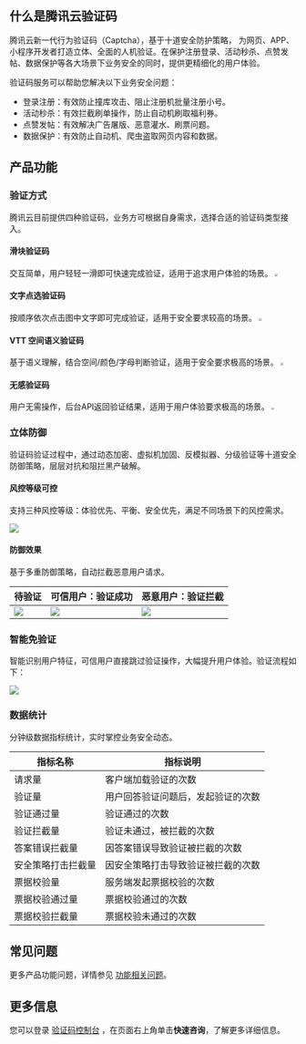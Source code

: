 ## 什么是腾讯云验证码
腾讯云新一代行为验证码（Captcha），基于十道安全防护策略， 为网页、APP、小程序开发者打造立体、全面的人机验证。在保护注册登录、活动秒杀、点赞发帖、数据保护等各大场景下业务安全的同时，提供更精细化的用户体验。

验证码服务可以帮助您解决以下业务安全问题：

- 登录注册：有效防止撞库攻击、阻止注册机批量注册小号。
- 活动秒杀：有效拦截刷单操作，防止自动机刷取福利券。
- 点赞发帖：有效解决广告屠版、恶意灌水、刷票问题。
- 数据保护：有效防止自动机、爬虫盗取网页内容和数据。

## 产品功能
### 验证方式

腾讯云目前提供四种验证码，业务方可根据自身需求，选择合适的验证码类型接入。

#### 滑块验证码
交互简单，用户轻轻一滑即可快速完成验证，适用于追求用户体验的场景。 
<img src="https://qcloudimg.tencent-cloud.cn/raw/4f4e57d61cd487772fe5b794adc2b209.gif" style="zoom:30%;" /> 

#### 文字点选验证码

按顺序依次点击图中文字即可完成验证，适用于安全要求较高的场景。 
<img src="https://qcloudimg.tencent-cloud.cn/raw/aa9311fea9f9b1e9ed4086e4bae16096.gif" style="zoom:30%;" /> 

#### VTT 空间语义验证码

基于语义理解，结合空间/颜色/字母判断验证，适用于安全要求极高的场景。 
<img src="https://qcloudimg.tencent-cloud.cn/raw/193b878abe27e743543ffa5eabcc493a.gif" style="zoom:30%;" />

#### 无感验证码

用户无需操作，后台API返回验证结果，适用于用户体验要求极高的场景。 
<img src="https://qcloudimg.tencent-cloud.cn/raw/df8e0aefdc59bf439205a4ba6dccc735.gif" style="zoom:30%;" />

### 立体防御

验证码验证过程中，通过动态加密、虚拟机加固、反模拟器、分级验证等十道安全防御策略，层层对抗和阻拦黑产破解。

#### 风控等级可控

支持三种风控等级：体验优先、平衡、安全优先，满足不同场景下的风控需求。

![](https://qcloudimg.tencent-cloud.cn/raw/b16c3d761ad13608ab509c061b710b5f.png)

#### 防御效果

基于多重防御策略，自动拦截恶意用户请求。

| 待验证                                                       | 可信用户：验证成功                                           | 恶意用户：验证拦截                                           |
| ------------------------------------------------------------ | ------------------------------------------------------------ | ------------------------------------------------------------ |
| ![](https://qcloudimg.tencent-cloud.cn/raw/2bcb3957328d26d325dd147dd6d71193.png) | ![](https://qcloudimg.tencent-cloud.cn/raw/59bc7fc7fb2e96007fa188a30e52cc9f.png) | ![](https://qcloudimg.tencent-cloud.cn/raw/c67bfbe0b0b2c2a09e97d13b80337fbe.png) |

### 智能免验证

智能识别用户特征，可信用户直接跳过验证操作，大幅提升用户体验。验证流程如下：

![](https://qcloudimg.tencent-cloud.cn/raw/8120c3126cedb8bea059c00c8a2da335.png)

### 数据统计

分钟级数据指标统计，实时掌控业务安全动态。

<table class="tg">
<thead>
  <tr>
    <th class="tg-0pky">指标名称</th>
    <th class="tg-0pky">指标说明</th>
  </tr>
</thead>
<tbody>
  <tr>
    <td class="tg-0pky">请求量</td>
    <td class="tg-0pky">客户端加载验证的次数</td>
  </tr>
  <tr>
    <td class="tg-0pky">验证量</td>
    <td class="tg-0pky">用户回答验证问题后，发起验证的次数</td>
  </tr>
  <tr>
    <td class="tg-0pky">验证通过量</td>
    <td class="tg-0pky">验证通过的次数</td>
  </tr>
  <tr>
    <td class="tg-0pky">验证拦截量</td>
    <td class="tg-0pky">验证未通过，被拦截的次数</td>
  </tr>
  <tr>
    <td class="tg-0pky">答案错误拦截量</td>
    <td class="tg-0pky">因答案错误导致验证被拦截的次数</td>
  </tr>
  <tr>
    <td class="tg-0pky">安全策略打击拦截量</td>
    <td class="tg-0pky">因安全策略打击导致验证被拦截的次数</td>
  </tr>
  <tr>
    <td class="tg-0pky">票据校验量</td>
    <td class="tg-0pky">服务端发起票据校验的次数</td>
  </tr>
  <tr>
    <td class="tg-0pky">票据校验通过量</td>
    <td class="tg-0pky">票据校验通过的次数</td>
  </tr>
  <tr>
    <td class="tg-0pky">票据校验拦截量</td>
    <td class="tg-0pky">票据校验未通过的次数</td>
  </tr>
</tbody>
</table>

## 常见问题

更多产品功能问题，详情参见 [功能相关问题](https://cloud.tencent.com/document/product/1110/36827)。

## 更多信息

您可以登录 [验证码控制台](https://console.cloud.tencent.com/captcha/graphical) ，在页面右上角单击**快速咨询**，了解更多详细信息。
